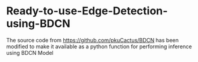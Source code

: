 # Ready-to-use-Edge-Detection-using-BDCN
The source code from https://github.com/pkuCactus/BDCN has been modified to make it available as a python function for performing inference using BDCN Model
